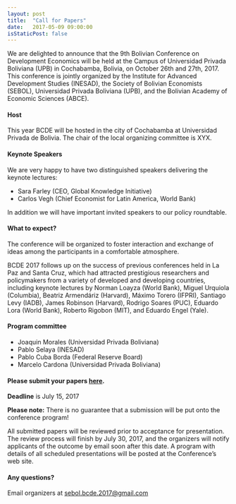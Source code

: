```yaml
---
layout: post
title:  "Call for Papers"
date:   2017-05-09 09:00:00
isStaticPost: false
---
```

We are delighted to announce that the 9th Bolivian Conference on Development Economics will be held at the Campus of Universidad Privada Boliviana (UPB) in Cochabamba, Bolivia, on October 26th and 27th, 2017. This conference is jointly organized by the Institute for Advanced Development Studies (INESAD), the Society of Bolivian Economists (SEBOL), Universidad Privada Boliviana (UPB), and the Bolivian Academy of Economic Sciences (ABCE).

#### Host
This year BCDE will be hosted in the city of Cochabamba at Universidad Privada de Bolivia. The chair of the local organizing committee is XYX.

#### Keynote Speakers

We are very happy to have two distinguished speakers delivering the keynote lectures:

* Sara Farley (CEO, Global Knowledge Initiative)  
* Carlos Vegh (Chief Economist for Latin America, World Bank)

In addition we will have important invited speakers to our policy roundtable.
<!-- * Enrique García Rodríguez (CAF Development Bank of Latin America). -->

<!-- #### Presenters – who should speak at the DevFest Conference?

* developers (freelance and hired)
* companies developing software (apps, tools, frameworks etc.)
* research institutions with Google relevant activities
* companies, organisations and individuals using Google technologies

If you belong to one of those groups you are cordially invited to submit a talk proposal (or a number of proposals). An independent program committee assesses the proposals and selects the actual conference talks.<br/> -->

#### What to expect?
The conference will be organized to foster interaction and exchange of ideas among the participants in a comfortable atmosphere.

BCDE 2017 follows up on the success of previous conferences held in La Paz and Santa Cruz, which had attracted prestigious researchers and policymakers from a variety of developed and developing countries, including keynote lectures by Norman Loayza (World Bank), Miguel Urquiola (Columbia), Beatriz Armendáriz (Harvard), Máximo Torero (IFPRI), Santiago Levy (IADB), James Robinson (Harvard), Rodrigo Soares (PUC), Eduardo Lora (World Bank), Roberto Rigobon (MIT), and Eduardo Engel (Yale).

<!-- Our team prepared set of interesting topics in but if you have any cool idea you want to share not from this list, feel free to submit it as well. -->

<!-- ##### Android

__Google I/O 2014__

* Material Design
* Migration to ART
* New Android Camera API
* New Job Scheduler
* Storage Access Framework
* Elevation & Clipping -->

<!-- __General__

* Android Continuous Integration
* Loaders, Cursor Adapters
* Android Animations
* Patterns in Android development

##### Web

* AngularJS (1x and 2.0)
* Dart (AngularDart, server-side)
* Polymer and WebComponents
* Material Design in Web
* ChromeOS (apps development)
* Web Performance (tools, techniques, approaches)


##### Cloud

* Google Cloud Platform
  * Compute Engine
  * App Engine
  * Storages (SQL, NoSQL, BigData)
  * APIs
* Go (as a language for a Cloud Ready Apps) -->
#### Program committee

* Joaquin Morales (Universidad Privada Boliviana)
* Pablo Selaya (INESAD)
* Pablo Cuba Borda (Federal Reserve Board)
* Marcelo Cardona (Universidad Privada Boliviana)


#### Please submit your papers [here](http://bit.ly/2q30PuF).
__Deadline__ is July 15, 2017

__Please note:__ There is no guarantee that a submission will be put onto the conference program!<br/>

All submitted papers will be reviewed prior to acceptance for presentation. The review process will finish by July 30, 2017, and the organizers will notify applicants of the outcome by email soon after this date. A program with details of all scheduled presentations will be posted at the Conference’s web site.<br/>


#### Any questions?
Email organizers at [sebol.bcde.2017@gmail.com](mailto:sebol.bcde.2017@gmail.com)
